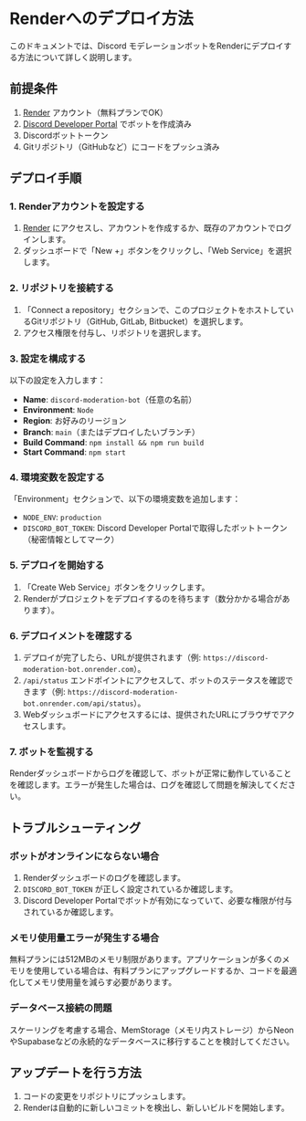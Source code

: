 # Renderへのデプロイ方法

このドキュメントでは、Discord モデレーションボットをRenderにデプロイする方法について詳しく説明します。

## 前提条件

1. [Render](https://render.com/) アカウント（無料プランでOK）
2. [Discord Developer Portal](https://discord.com/developers/applications) でボットを作成済み
3. Discordボットトークン
4. Gitリポジトリ（GitHubなど）にコードをプッシュ済み

## デプロイ手順

### 1. Renderアカウントを設定する

1. [Render](https://render.com/) にアクセスし、アカウントを作成するか、既存のアカウントでログインします。
2. ダッシュボードで「New +」ボタンをクリックし、「Web Service」を選択します。

### 2. リポジトリを接続する

1. 「Connect a repository」セクションで、このプロジェクトをホストしているGitリポジトリ（GitHub, GitLab, Bitbucket）を選択します。
2. アクセス権限を付与し、リポジトリを選択します。

### 3. 設定を構成する

以下の設定を入力します：

- **Name**: `discord-moderation-bot`（任意の名前）
- **Environment**: `Node`
- **Region**: お好みのリージョン
- **Branch**: `main`（またはデプロイしたいブランチ）
- **Build Command**: `npm install && npm run build`
- **Start Command**: `npm start`

### 4. 環境変数を設定する

「Environment」セクションで、以下の環境変数を追加します：

- `NODE_ENV`: `production`
- `DISCORD_BOT_TOKEN`: Discord Developer Portalで取得したボットトークン（秘密情報としてマーク）

### 5. デプロイを開始する

1. 「Create Web Service」ボタンをクリックします。
2. Renderがプロジェクトをデプロイするのを待ちます（数分かかる場合があります）。

### 6. デプロイメントを確認する

1. デプロイが完了したら、URLが提供されます（例: `https://discord-moderation-bot.onrender.com`）。
2. `/api/status` エンドポイントにアクセスして、ボットのステータスを確認できます（例: `https://discord-moderation-bot.onrender.com/api/status`）。
3. Webダッシュボードにアクセスするには、提供されたURLにブラウザでアクセスします。

### 7. ボットを監視する

Renderダッシュボードからログを確認して、ボットが正常に動作していることを確認します。エラーが発生した場合は、ログを確認して問題を解決してください。

## トラブルシューティング

### ボットがオンラインにならない場合

1. Renderダッシュボードのログを確認します。
2. `DISCORD_BOT_TOKEN` が正しく設定されているか確認します。
3. Discord Developer Portalでボットが有効になっていて、必要な権限が付与されているか確認します。

### メモリ使用量エラーが発生する場合

無料プランには512MBのメモリ制限があります。アプリケーションが多くのメモリを使用している場合は、有料プランにアップグレードするか、コードを最適化してメモリ使用量を減らす必要があります。

### データベース接続の問題

スケーリングを考慮する場合、MemStorage（メモリ内ストレージ）からNeonやSupabaseなどの永続的なデータベースに移行することを検討してください。

## アップデートを行う方法

1. コードの変更をリポジトリにプッシュします。
2. Renderは自動的に新しいコミットを検出し、新しいビルドを開始します。